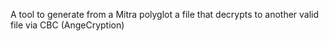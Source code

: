A tool to generate from a Mitra polyglot
a file that decrypts to another valid file via CBC (AngeCryption)

